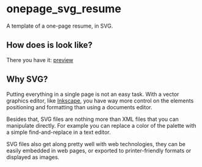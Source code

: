 # onepage_svg_resume
A template of a one-page resume, in SVG.

## How does is look like?
There you have it:
[preview](https://user-images.githubusercontent.com/15855980/132996492-b86af69b-be01-4d63-ac44-ebf9f139cb77.png)

## Why SVG?
Putting everything in a single page is not an easy task. With a vector graphics editor, like [Inkscape](https://inkscape.org/), you have way more control on the elements positioning and formatting than using a documents editor.

Besides that, SVG files are nothing more than XML files that you can manipulate directly. For example you can replace a color of the palette with a simple find-and-replace in a text editor.

SVG files also get along pretty well with web technologies, they can be easily embedded in web pages, or exported to printer-friendly formats or displayed as images.

